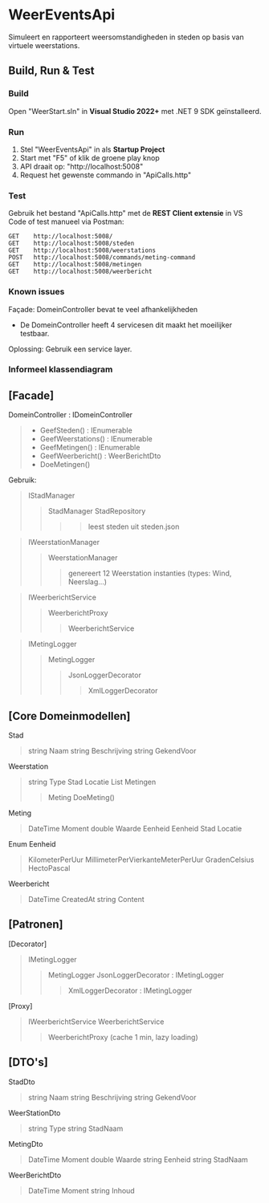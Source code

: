 # WeerEventsApi

Simuleert en rapporteert weersomstandigheden in steden op basis van virtuele weerstations.


## Build, Run & Test

### Build
Open "WeerStart.sln" in **Visual Studio 2022+** met .NET 9 SDK geïnstalleerd.

### Run
1. Stel "WeerEventsApi" in als **Startup Project**
2. Start met "F5" of klik de groene play knop
3. API draait op: "http://localhost:5008"
4. Request het gewenste commando in "ApiCalls.http"

### Test
Gebruik het bestand "ApiCalls.http" met de **REST Client extensie** in VS Code of test manueel via Postman:

```http
GET    http://localhost:5008/
GET    http://localhost:5008/steden
GET    http://localhost:5008/weerstations
POST   http://localhost:5008/commands/meting-command
GET    http://localhost:5008/metingen
GET    http://localhost:5008/weerbericht
```
### Known issues
Façade: DomeinController bevat te veel afhankelijkheden
- De DomeinController heeft 4 servicesen dit maakt het moeilijker testbaar.

Oplossing: Gebruik een service layer.

### Informeel klassendiagram

[Facade]
------------------------------------
DomeinController : IDomeinController
>+ GeefSteden() : IEnumerable<StadDto>
>+ GeefWeerstations() : IEnumerable<WeerStationDto>
>+ GeefMetingen() : IEnumerable<MetingDto>
>+ GeefWeerbericht() : WeerBerichtDto
>+ DoeMetingen()

Gebruik:
> IStadManager
>>StadManager
>>StadRepository
>>>>leest steden uit steden.json

>IWeerstationManager
>>WeerstationManager
>>>genereert 12 Weerstation instanties (types: Wind, Neerslag...)

>IWeerberichtService
>>WeerberichtProxy
>>>WeerberichtService

>IMetingLogger
>>MetingLogger
>>>JsonLoggerDecorator
>>>>XmlLoggerDecorator


[Core Domeinmodellen]
------------------------------------
Stad
>string Naam
>string Beschrijving
>string GekendVoor

Weerstation
>string Type
>Stad Locatie
>List<Meting> Metingen
>>Meting DoeMeting()

Meting
>DateTime Moment
>double Waarde
>Eenheid Eenheid
>Stad Locatie

Enum Eenheid
>KilometerPerUur
>MillimeterPerVierkanteMeterPerUur
>GradenCelsius
>HectoPascal

Weerbericht
>DateTime CreatedAt
>string Content


[Patronen]
------------------------------------

[Decorator]
>IMetingLogger
>>MetingLogger
>>JsonLoggerDecorator : IMetingLogger
>>>XmlLoggerDecorator : IMetingLogger

[Proxy]
>IWeerberichtService
>WeerberichtService
>>WeerberichtProxy (cache 1 min, lazy loading)


[DTO's]
------------------------------------
StadDto
>string Naam
>string Beschrijving
>string GekendVoor

WeerStationDto
>string Type
>string StadNaam

MetingDto
>DateTime Moment
>double Waarde
>string Eenheid
>string StadNaam

WeerBerichtDto
>DateTime Moment
>string Inhoud
